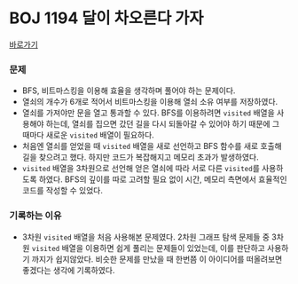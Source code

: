 # BOJ 1194 달이 차오른다 가자

[바로가기](https://www.acmicpc.net/problem/1194)



### 문제

- BFS, 비트마스킹을 이용해 효율을 생각하며 풀어야 하는 문제이다.
- 열쇠의 개수가 6개로 적어서 비트마스킹을 이용해 열쇠 소유 여부를 저장하였다.
- 열쇠를 가져야만 문을 열고 통과할 수 있다. BFS를 이용하려면 `visited` 배열을 사용해야 하는데, 열쇠를 집으면 갔던 길을 다시 되돌아갈 수 있어야 하기 때문에 그 때마다 새로운 `visited` 배열이 필요하다.
- 처음엔 열쇠를 얻었을 때 `visited` 배열을 새로 선언하고 BFS 함수를 새로 호출해 길을 찾으려고 했다. 하지만 코드가 복잡해지고 메모리 초과가 발생하였다.
- `visited` 배열을 3차원으로 선언해 얻은 열쇠에 따라 서로 다른 `visited`를 사용하도록 하였다. BFS의 깊이를 따로 고려할 필요 없이 시간, 메모리 측면에서 효율적인 코드를 작성할 수 있었다.



### 기록하는 이유

- 3차원 `visited` 배열을 처음 사용해본 문제였다. 2차원 그래프 탐색 문제들 중 3차원 `visited` 배열을 이용하면 쉽게 풀리는 문제들이 있었는데, 이를 판단하고 사용하기 까지가 쉽지않았다. 비슷한 문제를 만났을 때 한번쯤 이 아이디어를 떠올려보면 좋겠다는 생각에 기록하였다.